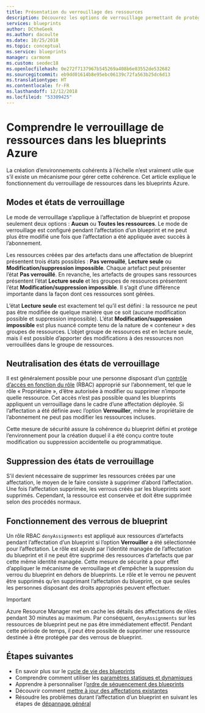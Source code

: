 ```yaml
---
title: Présentation du verrouillage des ressources
description: Découvrez les options de verrouillage permettant de protéger les ressources au moment d’affecter un blueprint.
services: blueprints
author: DCtheGeek
ms.author: dacoulte
ms.date: 10/25/2018
ms.topic: conceptual
ms.service: blueprints
manager: carmonm
ms.custom: seodec18
ms.openlocfilehash: 0e272f7137967b545269a408b6e83552de532682
ms.sourcegitcommit: eb9dd01614b8e95ebc06139c72fa563b25dc6d13
ms.translationtype: HT
ms.contentlocale: fr-FR
ms.lasthandoff: 12/12/2018
ms.locfileid: "53309425"
---
```

# <a name="understand-resource-locking-in-azure-blueprints"></a>Comprendre le verrouillage de ressources dans les blueprints Azure

La création d’environnements cohérents à l’échelle n’est vraiment utile que s’il existe un mécanisme pour gérer cette cohérence. Cet article explique le fonctionnement du verrouillage de ressources dans les blueprints Azure.

## <a name="locking-modes-and-states"></a>Modes et états de verrouillage

Le mode de verrouillage s’applique à l’affectation de blueprint et propose seulement deux options : **Aucun** ou **Toutes les ressources**. Le mode de verrouillage est configuré pendant l’affectation d’un blueprint et ne peut plus être modifié une fois que l’affectation a été appliquée avec succès à l’abonnement.

Les ressources créées par des artefacts dans une affectation de blueprint présentent trois états possibles : **Pas verrouillé**, **Lecture seule** ou **Modification/suppression impossible**. Chaque artefact peut présenter l’état **Pas verrouillé**. En revanche, les artefacts de groupes sans ressources présentent l’état **Lecture seule** et les groupes de ressources présentent l’état **Modification/suppression impossible**. Il s’agit d’une différence importante dans la façon dont ces ressources sont gérées.

L’état **Lecture seule** est exactement tel qu’il est défini : la ressource ne peut pas être modifiée de quelque manière que ce soit (aucune modification possible et suppression impossible). L’état **Modification/suppression impossible** est plus nuancé compte tenu de la nature de « conteneur » des groupes de ressources. L’objet groupe de ressources est en lecture seule, mais il est possible d’apporter des modifications à des ressources non verrouillées dans le groupe de ressources.

## <a name="overriding-locking-states"></a>Neutralisation des états de verrouillage

Il est généralement possible pour une personne disposant d’un [contrôle d’accès en fonction du rôle](../../../role-based-access-control/overview.md) (RBAC) approprié sur l’abonnement, tel que le rôle « Propriétaire », d’être autorisée à modifier ou supprimer n’importe quelle ressource. Cet accès n’est pas possible quand les blueprints appliquent un verrouillage dans le cadre d’une affectation déployée. Si l’affectation a été définie avec l’option **Verrouiller**, même le propriétaire de l’abonnement ne peut pas modifier les ressources incluses.

Cette mesure de sécurité assure la cohérence du blueprint défini et protège l’environnement pour la création duquel il a été conçu contre toute modification ou suppression accidentelle ou programmatique.

## <a name="removing-locking-states"></a>Suppression des états de verrouillage

S’il devient nécessaire de supprimer les ressources créées par une affectation, le moyen de le faire consiste à supprimer d’abord l’affectation. Une fois l’affectation supprimée, les verrous créés par les blueprints sont supprimés. Cependant, la ressource est conservée et doit être supprimée selon des procédés normaux.

## <a name="how-blueprint-locks-work"></a>Fonctionnement des verrous de blueprint

Un rôle RBAC `denyAssignments` est appliqué aux ressources d’artefacts pendant l’affectation d’un blueprint si l’option **Verrouiller** a été sélectionnée pour l’affectation. Le rôle est ajouté par l’identité managée de l’affectation du blueprint et il ne peut être supprimé des ressources d’artefacts que par cette même identité managée. Cette mesure de sécurité a pour effet d’appliquer le mécanisme de verrouillage et d’empêcher la suppression du verrou du blueprint en dehors de blueprints. Le rôle et le verrou ne peuvent être supprimés qu’en supprimant l’affectation du blueprint, ce que seules les personnes disposant des droits appropriés peuvent effectuer.

> [!IMPORTANT]
> Azure Resource Manager met en cache les détails des affectations de rôles pendant 30 minutes au maximum. Par conséquent, `denyAssignments` sur les ressources de blueprint peut ne pas être immédiatement effectif. Pendant cette période de temps, il peut être possible de supprimer une ressource destinée à être protégée par des verrous de blueprint.

## <a name="next-steps"></a>Étapes suivantes

- En savoir plus sur le [cycle de vie des blueprints](lifecycle.md)
- Comprendre comment utiliser les [paramètres statiques et dynamiques](parameters.md)
- Apprendre à personnaliser l’[ordre de séquencement des blueprints](sequencing-order.md)
- Découvrir comment [mettre à jour des affectations existantes](../how-to/update-existing-assignments.md)
- Résoudre les problèmes durant l’affectation d’un blueprint en suivant les étapes de [dépannage général](../troubleshoot/general.md)